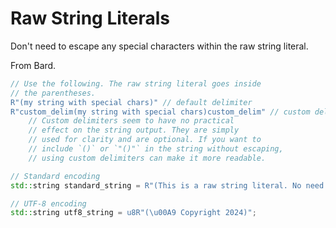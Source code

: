 # Raw String Literals

Don't need to escape any special characters within the raw string literal.

From Bard.

```cpp
// Use the following. The raw string literal goes inside
// the parentheses.
R"(my string with special chars)" // default delimiter
R"custom_delim(my string with special chars)custom_delim" // custom delimiters
    // Custom delimiters seem to have no practical
    // effect on the string output. They are simply
    // used for clarity and are optional. If you want to
    // include `()` or `"()"` in the string without escaping,
    // using custom delimiters can make it more readable.

// Standard encoding
std::string standard_string = R"(This is a raw string literal. No need to escape \n or \.)";

// UTF-8 encoding
std::string utf8_string = u8R"(\u00A9 Copyright 2024)";
```
